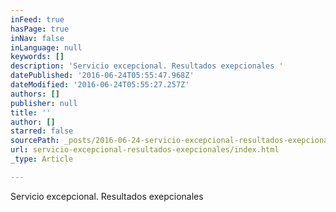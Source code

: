 ```yaml
---
inFeed: true
hasPage: true
inNav: false
inLanguage: null
keywords: []
description: 'Servicio excepcional. Resultados exepcionales '
datePublished: '2016-06-24T05:55:47.968Z'
dateModified: '2016-06-24T05:55:27.257Z'
authors: []
publisher: null
title: ''
author: []
starred: false
sourcePath: _posts/2016-06-24-servicio-excepcional-resultados-exepcionales.md
url: servicio-excepcional-resultados-exepcionales/index.html
_type: Article

---
```

Servicio excepcional. Resultados exepcionales